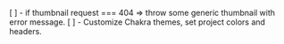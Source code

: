 [ ] - if thumbnail request === 404 => throw some generic thumbnail with error message.
[ ] - Customize Chakra themes, set project colors and headers.
